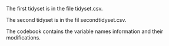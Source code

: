 The first tidyset is in the file tidyset.csv.

The second tidyset is in the fil secondtidyset.csv.

The codebook contains the variable names information and their modifications.
